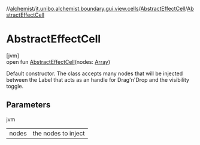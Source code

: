 //[alchemist](../../../index.md)/[it.unibo.alchemist.boundary.gui.view.cells](../index.md)/[AbstractEffectCell](index.md)/[AbstractEffectCell](-abstract-effect-cell.md)

# AbstractEffectCell

[jvm]\
open fun [AbstractEffectCell](-abstract-effect-cell.md)(nodes: [Array](https://kotlinlang.org/api/latest/jvm/stdlib/kotlin/-array/index.html)<Node>)

Default constructor. The class accepts many nodes that will be injected between the Label that acts as an handle for Drag'n'Drop and the visibility toggle.

## Parameters

jvm

| | |
|---|---|
| nodes | the nodes to inject |
